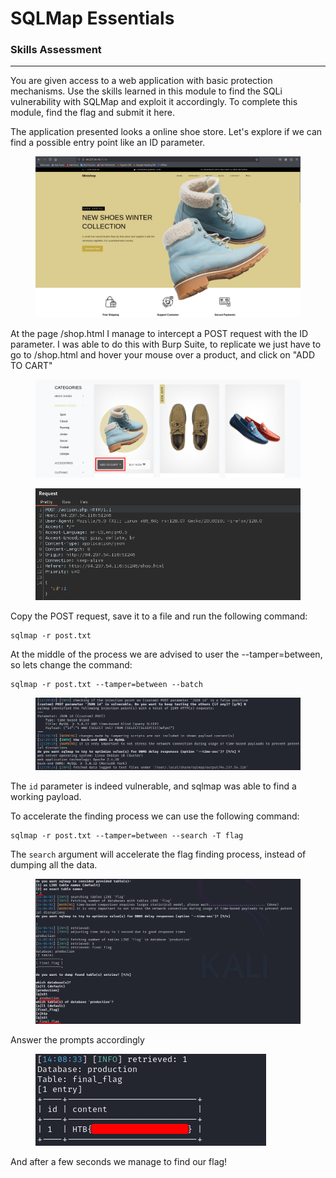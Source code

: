# SQLMap Essentials

### Skills Assessment

***

You are given access to a web application with basic protection mechanisms. Use the skills learned in this module to find the SQLi vulnerability with SQLMap and exploit it accordingly. To complete this module, find the flag and submit it here.



The application presented looks a online shoe store. Let's explore if we can find a possible entry point like an ID parameter.

<figure><img src="../../.gitbook/assets/image (1) (1) (1) (1) (1) (1) (1) (1) (1).png" alt=""><figcaption></figcaption></figure>

At the page /shop.html I manage to intercept a POST request with the ID parameter. I was able to do this with Burp Suite, to replicate we just have to go to /shop.html and hover your mouse over a product, and click on "ADD TO CART"

<figure><img src="../../.gitbook/assets/image (2) (1) (1) (1) (1) (1) (1) (1) (1).png" alt=""><figcaption></figcaption></figure>

<figure><img src="../../.gitbook/assets/image (3) (1) (1) (1) (1) (1) (1) (1).png" alt=""><figcaption></figcaption></figure>

Copy the POST request, save it to a file and run the following command:

```batch
sqlmap -r post.txt
```

At the middle of the process we are advised to user the --tamper=between, so lets change the command:

```batch
sqlmap -r post.txt --tamper=between --batch
```

<figure><img src="../../.gitbook/assets/image (4) (1) (1) (1) (1) (1) (1) (1).png" alt=""><figcaption></figcaption></figure>

The `id` parameter is indeed vulnerable, and sqlmap was able to find a working payload.

To accelerate the finding process we can use the following command:

```batch
sqlmap -r post.txt --tamper=between --search -T flag
```

The `search` argument will accelerate the flag finding process, instead of dumping all the data.

<figure><img src="../../.gitbook/assets/image (5) (1) (1) (1) (1) (1) (1) (1).png" alt=""><figcaption></figcaption></figure>

Answer the prompts accordingly

<figure><img src="../../.gitbook/assets/image (6) (1) (1) (1) (1) (1) (1) (1).png" alt=""><figcaption></figcaption></figure>

And after a few seconds we manage to find our flag!
